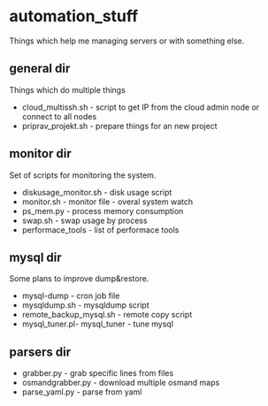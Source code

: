automation_stuff
================
Things which help me managing servers or with something else.

general dir
-----------
Things which do multiple things
* cloud_multissh.sh - script to get IP from the cloud admin
                      node or connect to all nodes
* priprav_projekt.sh - prepare things for an new project

monitor dir
-----------
Set of scripts for monitoring the system.
* diskusage_monitor.sh - disk usage script
* monitor.sh - monitor file - overal system  watch
* ps_mem.py - process memory consumption
* swap.sh - swap usage by process
* performace_tools - list of performace tools

mysql dir
---------
Some plans to improve dump&restore.
* mysql-dump - cron job file
* mysqldump.sh - mysqldump script
* remote_backup_mysql.sh - remote copy script
* mysql_tuner.pl- mysql_tuner - tune mysql

parsers dir
-----------
* grabber.py - grab specific lines from files
* osmandgrabber.py - download multiple osmand maps
* parse_yaml.py - parse from yaml
